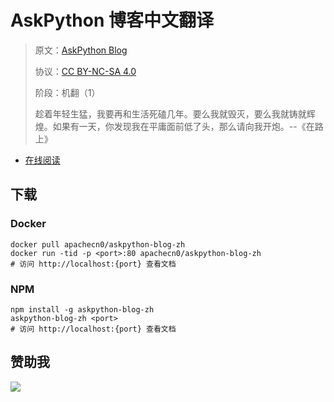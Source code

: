 # AskPython 博客中文翻译

> 原文：[AskPython Blog](https://www.askpython.com/)
> 
> 协议：[CC BY-NC-SA 4.0](http://creativecommons.org/licenses/by-nc-sa/4.0/)
> 
> 阶段：机翻（1）
> 
> 趁着年轻生猛，我要再和生活死磕几年。要么我就毁灭，要么我就铸就辉煌。如果有一天，你发现我在平庸面前低了头，那么请向我开炮。--《在路上》

* [在线阅读](https://askpy.apachecn.org)
## 下载

### Docker

```
docker pull apachecn0/askpython-blog-zh
docker run -tid -p <port>:80 apachecn0/askpython-blog-zh
# 访问 http://localhost:{port} 查看文档
```

### NPM

```
npm install -g askpython-blog-zh
askpython-blog-zh <port>
# 访问 http://localhost:{port} 查看文档
```

## 赞助我

![](https://img-blog.csdnimg.cn/20200112005920729.png)
